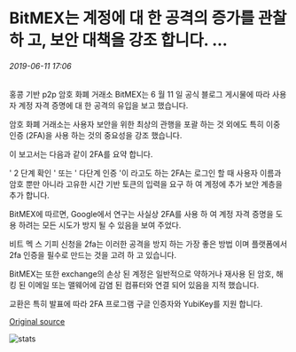 # BitMEX는 계정에 대 한 공격의 증가를 관찰 하 고, 보안 대책을 강조 합니다. ...

###### 2019-06-11 17:06

홍콩 기반 p2p 암호 화폐 거래소 BitMEX는 6 월 11 일 공식 블로그 게시물에 따라 사용자 계정 자격 증명에 대 한 공격의 유입을 보고 했습니다.

암호 화폐 거래소는 사용자 보안을 위한 최상의 관행을 포괄 하는 것 외에도 특히 이중 인증 (2FA)을 사용 하는 것의 중요성을 강조 했습니다.

이 보고서는 다음과 같이 2FA를 요약 합니다.

' 2 단계 확인 ' 또는 ' 다단계 인증 '이 라고도 하는 2FA는 로그인 할 때 사용자 이름과 암호 뿐만 아니라 고유한 시간 기반 토큰의 입력을 요구 하 여 계정에 추가 보안 계층을 추가 합니다.

BitMEX에 따르면, Google에서 연구는 사실상 2FA를 사용 하 여 계정 자격 증명을 도용 하려는 모든 시도가 방지 될 수 있음을 보여 주었다.

비트 멕 스 기피 신청을 2fa는 이러한 공격을 방지 하는 가장 좋은 방법 이며 플랫폼에서 2fa 인증을 필수로 만드는 것을 고려 하 고 있습니다.

BitMEX는 또한 exchange의 손상 된 계정은 일반적으로 약하거나 재사용 된 암호, 해킹 된 이메일 또는 맬웨어에 감염 된 컴퓨터와 연결 되어 있음을 지적 했습니다.

교환은 특히 발표에 따라 2FA 프로그램 구글 인증자와 YubiKey를 지원 합니다.

[Original source](https://cointelegraph.com/news/bitmex-observes-increase-in-attacks-on-accounts-stresses-security-measures)

![stats](https://c.statcounter.com/11760860/0/a89fa40b/1/ "stats")